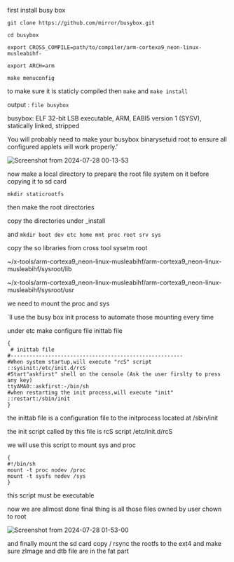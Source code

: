 first install busy box

`git clone https://github.com/mirror/busybox.git`

`cd busybox`

`export CROSS_COMPILE=path/to/compiler/arm-cortexa9_neon-linux-musleabihf-`

`export ARCH=arm`

`make menuconfig`

to make sure it is staticly compiled then `make` and `make install`

output : `file busybox`

busybox: ELF 32-bit LSB executable, ARM, EABI5 version 1 (SYSV), statically linked, stripped

You will probably need to make your busybox binarysetuid root to ensure all configured applets will work properly.'


![Screenshot from 2024-07-28 00-13-53](https://github.com/user-attachments/assets/e75bd772-4f97-49fd-9bbe-599aaced2da0)

now make a local directory to prepare the root file system on it before copying it to sd card 

`mkdir staticrootfs`

then make the root directories 

copy the directories under _install 

and `mkdir boot dev etc home mnt proc root srv sys`

copy the so libraries from cross tool sysetm root 

~/x-tools/arm-cortexa9_neon-linux-musleabihf/arm-cortexa9_neon-linux-musleabihf/sysroot/lib

~/x-tools/arm-cortexa9_neon-linux-musleabihf/arm-cortexa9_neon-linux-musleabihf/sysroot/usr

we need to mount the proc and sys 

`ll use the busy box init process to automate those mounting every time 

under etc make configure file inittab file 

```
{
 # inittab file 
#-------------------------------------------------------
#When system startup,will execute "rcS" script
::sysinit:/etc/init.d/rcS
#Start"askfirst" shell on the console (Ask the user firslty to press any key) 
ttyAMA0::askfirst:-/bin/sh
#when restarting the init process,will execute "init" 
::restart:/sbin/init
}
```

the inittab file is a configuration file to the initprocess located at /sbin/init 

the init script called by this file is rcS script /etc/init.d/rcS

we will use this script to mount sys and proc 


```
{
#!/bin/sh
mount -t proc nodev /proc
mount -t sysfs nodev /sys
}
```

this script must be executable 

now we are allmost done final thing is all those files owned by user chown to root 

![Screenshot from 2024-07-28 01-53-00](https://github.com/user-attachments/assets/259a6069-611b-47eb-9aab-3e36852dd5a7)

and finally mount the sd card copy / rsync the rootfs to the ext4 and make sure zImage and dtb file are in the fat part

